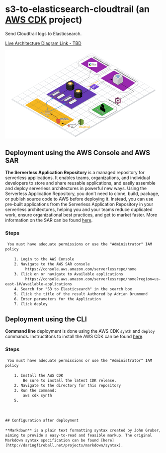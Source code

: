 # s3-to-elasticsearch-cloudtrail (an [AWS CDK](https://aws.amazon.com/cdk/) project)

Send Cloudtrail logs to Elasticsearch.  


[Live Architecture Diagram Link - TBD](https://app.cloudcraft.co/view/e427f145-3e9b-4362-aed6-0b4eba1403c8?key=xUrf3XVBsbKPpO119ObJbQ)

![Architecture Diagram](s3-to-elasticsearch-cloudtrail.png)




## Deployment using the AWS Console and AWS SAR

**The Serverless Application Repository** is a managed repository for serverless applications. It enables teams, organizations, and individual developers to store and share reusable applications, and easily assemble and deploy serverless architectures in powerful new ways. Using the Serverless Application Repository, you don't need to clone, build, package, or publish source code to AWS before deploying it. Instead, you can use pre-built applications from the Serverless Application Repository in your serverless architectures, helping you and your teams reduce duplicated work, ensure organizational best practices, and get to market faster. 
 More information on the SAR can be found [here](https://aws.amazon.com/serverless/serverlessrepo/).
 
### Steps

```
 You must have adequate permissions or use the "Administrator" IAM policy 
 
	1. Login to the AWS Console
	2. Navigate to the AWS SAR console
		 https://console.aws.amazon.com/serverlessrepo/home
	3. Click on or navigate to Available applications
		 https://console.aws.amazon.com/serverlessrepo/home?region=us-east-1#/available-applications
	4. Search for "S3 to Elasticsearch" in the search box 
	5. Click the title of the result Authored by Adrian Drummond
	6. Enter parameters for the Application 
	7. Click deploy
```

 
 

## Deployment using the CLI

**Command line** deployment is done using the AWS CDK `synth` and `deploy` commands.  Instructitons to install the AWS CDK can be found [here](https://docs.aws.amazon.com/cdk/latest/guide/getting_started.html#getting_started_install).


### Steps

```
 You must have adequate permissions or use the "Administrator" IAM policy 
 
	1. Install the AWS CDK 
		Be sure to install the latest CDK release. 
	2. Navigate to the directory for this repository
	3. Run the command:
		aws cdk synth
	5. 



## Configuration after deployment

**Markdown** is a plain text formatting syntax created by John Gruber, aiming to provide a easy-to-read and feasible markup. The original Markdown syntax specification can be found [here](http://daringfireball.net/projects/markdown/syntax).


